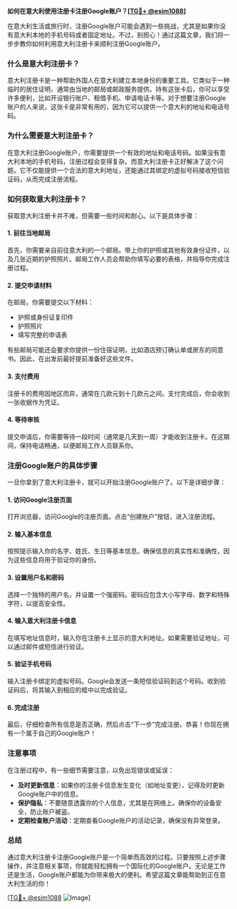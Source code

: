 **如何在意大利使用注册卡注册Google账户？[[TG💪+ @esim1088](https://t.me/s/esim1088)]**

在意大利生活或旅行时，注册Google账户可能会遇到一些挑战，尤其是如果你没有意大利本地的手机号码或者固定地址。不过，别担心！通过这篇文章，我们将一步步教你如何利用意大利注册卡来顺利注册Google账户。

### 什么是意大利注册卡？

意大利注册卡是一种帮助外国人在意大利建立本地身份的重要工具。它类似于一种临时的居住证明，通常由当地的邮局或邮政服务提供。持有这张卡后，你可以享受许多便利，比如开设银行账户、租借手机、申请电话卡等。对于想要注册Google账户的人来说，这张卡是非常有用的，因为它可以提供一个意大利的地址和电话号码。

### 为什么需要意大利注册卡？

在意大利注册Google账户，你需要提供一个有效的地址和电话号码。如果没有意大利本地的手机号码，注册过程会变得复杂。而意大利注册卡正好解决了这个问题。它不仅能提供一个合法的意大利地址，还能通过其绑定的虚拟号码接收短信验证码，从而完成注册流程。

### 如何获取意大利注册卡？

获取意大利注册卡并不难，但需要一些时间和耐心。以下是具体步骤：

#### 1. 前往当地邮局
首先，你需要亲自前往意大利的一个邮局。带上你的护照或其他有效身份证件，以及几张近期的护照照片。邮局工作人员会帮助你填写必要的表格，并指导你完成注册过程。

#### 2. 提交申请材料
在邮局，你需要提交以下材料：
- 护照或身份证复印件
- 护照照片
- 填写完整的申请表

有些邮局可能还会要求你提供一份住宿证明，比如酒店预订确认单或房东的同意书。因此，在出发前最好提前准备好这些文件。

#### 3. 支付费用
注册卡的费用因地区而异，通常在几欧元到十几欧元之间。支付完成后，你会收到一张收据作为凭证。

#### 4. 等待审核
提交申请后，你需要等待一段时间（通常是几天到一周）才能收到注册卡。在这期间，保持电话畅通，以便邮局工作人员联系你。

### 注册Google账户的具体步骤

一旦你拿到了意大利注册卡，就可以开始注册Google账户了。以下是详细步骤：

#### 1. 访问Google注册页面
打开浏览器，访问Google的注册页面。点击“创建账户”按钮，进入注册流程。

#### 2. 输入基本信息
按照提示输入你的名字、姓氏、生日等基本信息。确保信息的真实性和准确性，因为这些信息将用于验证你的身份。

#### 3. 设置用户名和密码
选择一个独特的用户名，并设置一个强密码。密码应包含大小写字母、数字和特殊字符，以提高安全性。

#### 4. 输入意大利注册卡信息
在填写地址信息时，输入你在注册卡上显示的意大利地址。如果需要验证地址，可以通过邮件或短信进行验证。

#### 5. 验证手机号码
输入注册卡绑定的虚拟号码。Google会发送一条短信验证码到这个号码。收到验证码后，将其输入到相应的框中以完成验证。

#### 6. 完成注册
最后，仔细检查所有信息是否正确，然后点击“下一步”完成注册。恭喜！你现在拥有一个属于自己的Google账户！

### 注意事项

在注册过程中，有一些细节需要注意，以免出现错误或延误：

- **及时更新信息**：如果你的注册卡信息发生变化（如地址变更），记得及时更新Google账户中的信息。
- **保护隐私**：不要随意透露你的个人信息，尤其是在网络上。确保你的设备安全，防止账户被盗。
- **定期检查账户活动**：定期查看Google账户的活动记录，确保没有异常登录。

### 总结

通过意大利注册卡注册Google账户是一个简单而高效的过程。只要按照上述步骤操作，并注意相关事项，你就能轻松拥有一个国际化的Google账户。无论是工作还是生活，Google账户都能为你带来极大的便利。希望这篇文章能帮助到正在意大利生活的你！

[[TG💪+ @esim1088](https://t.me/s/esim1088) ![Image](https://i.postimg.cc/4NQfJmqS/Snipaste-2025-05-13-00-14-12.png)]